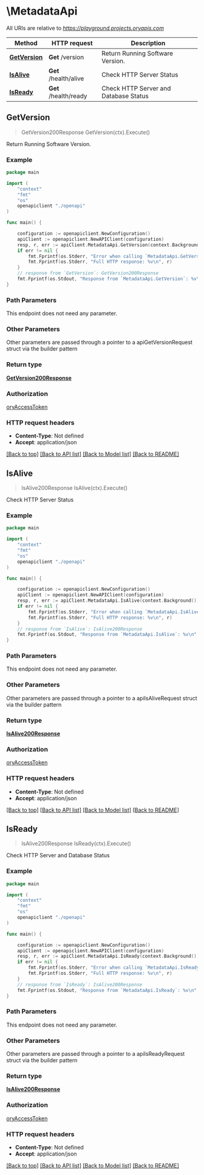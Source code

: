 # \MetadataApi

All URIs are relative to *https://playground.projects.oryapis.com*

Method | HTTP request | Description
------------- | ------------- | -------------
[**GetVersion**](MetadataApi.md#GetVersion) | **Get** /version | Return Running Software Version.
[**IsAlive**](MetadataApi.md#IsAlive) | **Get** /health/alive | Check HTTP Server Status
[**IsReady**](MetadataApi.md#IsReady) | **Get** /health/ready | Check HTTP Server and Database Status



## GetVersion

> GetVersion200Response GetVersion(ctx).Execute()

Return Running Software Version.



### Example

```go
package main

import (
    "context"
    "fmt"
    "os"
    openapiclient "./openapi"
)

func main() {

    configuration := openapiclient.NewConfiguration()
    apiClient := openapiclient.NewAPIClient(configuration)
    resp, r, err := apiClient.MetadataApi.GetVersion(context.Background()).Execute()
    if err != nil {
        fmt.Fprintf(os.Stderr, "Error when calling `MetadataApi.GetVersion``: %v\n", err)
        fmt.Fprintf(os.Stderr, "Full HTTP response: %v\n", r)
    }
    // response from `GetVersion`: GetVersion200Response
    fmt.Fprintf(os.Stdout, "Response from `MetadataApi.GetVersion`: %v\n", resp)
}
```

### Path Parameters

This endpoint does not need any parameter.

### Other Parameters

Other parameters are passed through a pointer to a apiGetVersionRequest struct via the builder pattern


### Return type

[**GetVersion200Response**](GetVersion200Response.md)

### Authorization

[oryAccessToken](../README.md#oryAccessToken)

### HTTP request headers

- **Content-Type**: Not defined
- **Accept**: application/json

[[Back to top]](#) [[Back to API list]](../README.md#documentation-for-api-endpoints)
[[Back to Model list]](../README.md#documentation-for-models)
[[Back to README]](../README.md)


## IsAlive

> IsAlive200Response IsAlive(ctx).Execute()

Check HTTP Server Status



### Example

```go
package main

import (
    "context"
    "fmt"
    "os"
    openapiclient "./openapi"
)

func main() {

    configuration := openapiclient.NewConfiguration()
    apiClient := openapiclient.NewAPIClient(configuration)
    resp, r, err := apiClient.MetadataApi.IsAlive(context.Background()).Execute()
    if err != nil {
        fmt.Fprintf(os.Stderr, "Error when calling `MetadataApi.IsAlive``: %v\n", err)
        fmt.Fprintf(os.Stderr, "Full HTTP response: %v\n", r)
    }
    // response from `IsAlive`: IsAlive200Response
    fmt.Fprintf(os.Stdout, "Response from `MetadataApi.IsAlive`: %v\n", resp)
}
```

### Path Parameters

This endpoint does not need any parameter.

### Other Parameters

Other parameters are passed through a pointer to a apiIsAliveRequest struct via the builder pattern


### Return type

[**IsAlive200Response**](IsAlive200Response.md)

### Authorization

[oryAccessToken](../README.md#oryAccessToken)

### HTTP request headers

- **Content-Type**: Not defined
- **Accept**: application/json

[[Back to top]](#) [[Back to API list]](../README.md#documentation-for-api-endpoints)
[[Back to Model list]](../README.md#documentation-for-models)
[[Back to README]](../README.md)


## IsReady

> IsAlive200Response IsReady(ctx).Execute()

Check HTTP Server and Database Status



### Example

```go
package main

import (
    "context"
    "fmt"
    "os"
    openapiclient "./openapi"
)

func main() {

    configuration := openapiclient.NewConfiguration()
    apiClient := openapiclient.NewAPIClient(configuration)
    resp, r, err := apiClient.MetadataApi.IsReady(context.Background()).Execute()
    if err != nil {
        fmt.Fprintf(os.Stderr, "Error when calling `MetadataApi.IsReady``: %v\n", err)
        fmt.Fprintf(os.Stderr, "Full HTTP response: %v\n", r)
    }
    // response from `IsReady`: IsAlive200Response
    fmt.Fprintf(os.Stdout, "Response from `MetadataApi.IsReady`: %v\n", resp)
}
```

### Path Parameters

This endpoint does not need any parameter.

### Other Parameters

Other parameters are passed through a pointer to a apiIsReadyRequest struct via the builder pattern


### Return type

[**IsAlive200Response**](IsAlive200Response.md)

### Authorization

[oryAccessToken](../README.md#oryAccessToken)

### HTTP request headers

- **Content-Type**: Not defined
- **Accept**: application/json

[[Back to top]](#) [[Back to API list]](../README.md#documentation-for-api-endpoints)
[[Back to Model list]](../README.md#documentation-for-models)
[[Back to README]](../README.md)

